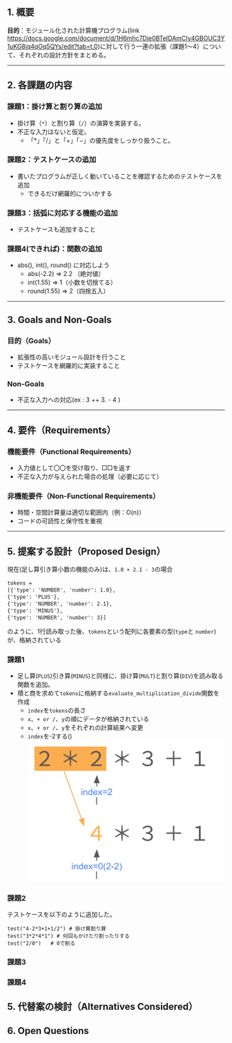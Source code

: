 ## 1. 概要

**目的**：モジュール化された計算機プログラム(link https://docs.google.com/document/d/1H6mhc7Dje0BTeIDAmCIy4GBOUC3Y1uKG8iq4qOq5QYs/edit?tab=t.0)に対して行う一連の拡張（課題1〜4）について、それぞれの設計方針をまとめる。

---

## 2. 各課題の内容

### 課題1：掛け算と割り算の追加

- 掛け算（`*`）と割り算（`/`）の演算を実装する。
- 不正な入力はないと仮定。
  - 「*」「/」と「+」「−」の優先度をしっかり扱うこと。

### 課題2：テストケースの追加

- 書いたプログラムが正しく動いていることを確認するためのテストケースを追加
  - できるだけ網羅的についかする

### 課題3：括弧に対応する機能の追加

- テストケースも追加すること

### 課題4(できれば)：関数の追加

- abs(), int(), round() に対応しよう
  - abs(-2.2) => 2.2 （絶対値）
  - int(1.55) => 1（小数を切捨てる）
  - round(1.55) => 2（四捨五入）

---

## 3. Goals and Non-Goals

### 目的（Goals）

- 拡張性の高いモジュール設計を行うこと
- テストケースを網羅的に実装すること

### Non-Goals

- 不正な入力への対応(ex : 3 ++ 3. - 4 )

---

## 4. 要件（Requirements）

### 機能要件（Functional Requirements）

- 入力値として〇〇を受け取り、□□を返す
- 不正な入力が与えられた場合の処理（必要に応じて）

### 非機能要件（Non-Functional Requirements）

- 時間・空間計算量は適切な範囲内（例：O(n)）
- コードの可読性と保守性を重視

---

## 5. 提案する設計（Proposed Design）

現在(足し算引き算小数の機能のみ)は、`1.0 + 2.1 - 3`の場合

```(python)
tokens = 
[{'type': 'NUMBER', 'number': 1.0}, 
{'type': 'PLUS'}, 
{'type': 'NUMBER', 'number': 2.1},
{'type': 'MINUS'}, 
{'type': 'NUMBER', 'number': 3}]
```

のように、1行読み取った後、`tokens`という配列に各要素の型(`type`と `number`)が、格納されている

### 課題1

- 足し算(`PLUS`)引き算(`MINUS`)と同様に、掛け算(`MULT`)と割り算(`DIV`)を読み取る関数を追加。
- 積と商を求めて`tokens`に格納する`evaluate_multiplication_divide`関数を作成
  - `index`を`tokens`の長さ
  - `x`、`+ or /`、`y`の順にデータが格納されている
  - `x`、`+ or /`、`y`をそれぞれの計算結果へ変更
  - `index`を-2する()
  ![alt text](Image/mult_func.png)


### 課題2

テストケースを以下のように追加した。
```
test("4-2*3+1+1/2") # 掛け算割り算
test("3*2*4*1") # 何回もかけたり割ったりする
test("2/0")   # 0で割る
```

### 課題3

### 課題4

## 5. 代替案の検討（Alternatives Considered）

## 6. Open Questions
